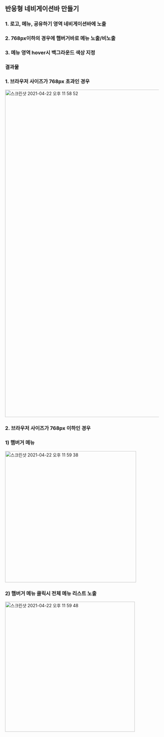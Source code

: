 ## 반응형 네비게이션바 만들기

### 1. 로고, 메뉴, 공유하기 영역 네비게이션바에 노출
### 2. 768px이하의 경우에 햄버거바로 메뉴 노출/비노출
### 3. 메뉴 영역 hover시 백그라운드 색상 지정


### 결과물

### 1. 브라우저 사이즈가 768px 초과인 경우
<img width="1070" alt="스크린샷 2021-04-22 오후 11 58 52" src="https://user-images.githubusercontent.com/30399546/115738315-e7efbd80-a3c7-11eb-8530-77c79f12bde6.png">


### 2. 브라우저 사이즈가 768px 이하인 경우

### 1) 햄버거 메뉴
<img width="429" alt="스크린샷 2021-04-22 오후 11 59 38" src="https://user-images.githubusercontent.com/30399546/115738281-e1614600-a3c7-11eb-9476-9f2aeaa957e7.png">

### 2) 햄버거 메뉴 클릭시 전체 메뉴 리스트 노출
<img width="425" alt="스크린샷 2021-04-22 오후 11 59 48" src="https://user-images.githubusercontent.com/30399546/115738227-d4445700-a3c7-11eb-9ecd-d1c6aaf03195.png">
